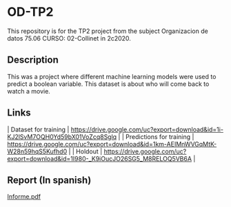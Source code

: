 # OD-TP2
This repository is for the TP2 project from the subject Organizacion de datos 75.06 CURSO: 02-Collinet in 2c2020.

## Description

This was a project where different machine learning models were used to predict a boolean variable. 
This dataset is about who will come back to watch a movie.

## Links

| Dataset for training | https://drive.google.com/uc?export=download&id=1i-KJ2lSvM7OQH0Yd59bX01VoZcq8Sglq  |
| Predictions for training  | https://drive.google.com/uc?export=download&id=1km-AEIMnWVGqMtK-W28n59hqS5Kufhd0  |
| Holdout  | https://drive.google.com/uc?export=download&id=1I980-_K9iOucJO26SG5_M8RELOQ5VB6A |

## Report (In spanish)

[Informe.pdf](https://github.com/Alex1161/OD-TP2/files/8011371/Informe.pdf)
